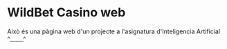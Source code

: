 
# WildBet Casino web

Això és una pàgina web d'un projecte a l'asignatura d'Inteligencia Artificial ^_____^

